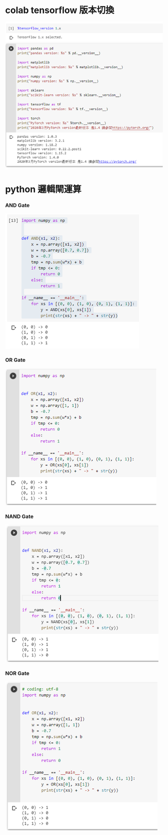 # colab tensorflow 版本切換
![](image/tensorflow.PNG)

# python 邏輯閘運算
### AND Gate
![](image/AND.PNG)
### OR Gate
![](image/OR.PNG)
### NAND Gate
![](image/NAND.PNG)
### NOR Gate
![](image/NOR.PNG)

